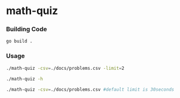 # math-quiz

### Building Code
``go build .``

### Usage
```bash
./math-quiz -csv=./docs/problems.csv -limit=2

./math-quiz -h

./math-quiz -csv=./docs/problems.csv #default limit is 30seconds
``` 
